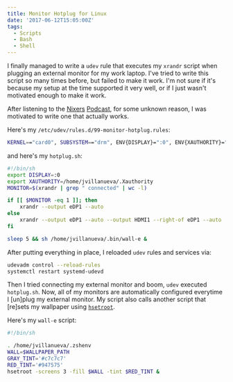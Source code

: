 ```yaml
---
title: Monitor Hotplug for Linux
date: '2017-06-12T15:05:00Z'
tags:
  - Scripts
  - Bash
  - Shell
---
```


I finally managed to write a `udev` rule that executes my `xrandr` script
when plugging an external monitor for my work laptop. I've tried to write
this script so many times before, but failed to make it work. I'm not sure
if it's because my setup at the time supported it very well, or if I
just wasn't motivated enough to make it work.

<!--excerpt-->

After listening to the [Nixers][nixers] [Podcast][nixers-podcasts], for
some unknown reason, I was motivated to write one that actually works.

Here's my `/etc/udev/rules.d/99-monitor-hotplug.rules`:

```bash
KERNEL=="card0", SUBSYSTEM=="drm", ENV{DISPLAY}=":0", ENV{XAUTHORITY}="/home/jvillanueva/.Xauthority", RUN+="/home/jvillanueva/.bin/hotplug.sh"
```

and here's my `hotplug.sh`:

```bash
#!/bin/sh
export DISPLAY=:0
export XAUTHORITY=/home/jvillanueva/.Xauthority
MONITOR=$(xrandr | grep " connected" | wc -l)

if [[ $MONITOR -eq 1 ]]; then
    xrandr --output eDP1 --auto
else
    xrandr --output eDP1 --auto --output HDMI1 --right-of eDP1 --auto
fi

sleep 5 && sh /home/jvillanueva/.bin/wall-e &
```

After putting everything in place, I reloaded `udev` rules and services
via:

```bash
udevadm control --reload-rules
systemctl restart systemd-udevd
```

Then I tried connecting my external monitor and boom, `udev` executed `hotplug.sh`.
Now, all of my monitors are automatically configured everytime I [un]plug my external
monitor. My script also calls another script that [re]sets my wallpaper
using [`hsetroot`][hsetroot-git].

Here's my `wall-e` script:

```bash
#!/bin/sh

. /home/jvillanueva/.zshenv
WALL=$WALLPAPER_PATH
GRAY_TINT='#c7c7c7'
RED_TINT='#947575'
hsetroot -screens 3 -fill $WALL -tint $RED_TINT &
```

[nixers]: https://nixers.net
[nixers-podcasts]: https://podcast.nixers.net/feed
[hsetroot-git]: https://github.com/nasvillanueva/hsetroot

